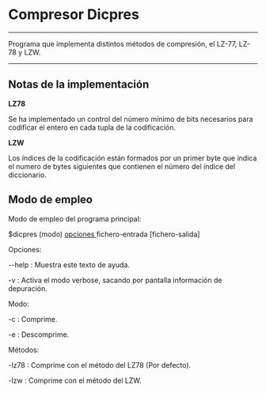# Compresor Dicpres #


---


Programa que implementa distintos métodos de compresión, el LZ-77, LZ-78 y LZW.


---


## Notas de la implementación ##

**LZ78**

Se ha implementado un control del número mínimo de bits necesarios para codificar el entero en cada tupla de la codificación.

**LZW**

Los índices de la codificación están formados por un primer byte que indica el numero de bytes siguientes que contienen el número del índice del diccionario.

## Modo de empleo ##

Modo de empleo del programa principal:

$dicpres (modo) [opciones ](.md) fichero-entrada [fichero-salida]

Opciones:

--help : Muestra este texto de ayuda.

-v     : Activa el modo verbose, sacando por pantalla información de depuración.

Modo:

-c     : Comprime.

-e     : Descomprime.


Métodos:

-lz78  : Comprime con el método del LZ78 (Por defecto).

-lzw   : Comprime con el método del LZW.
